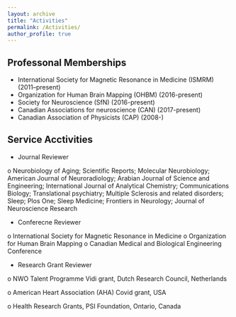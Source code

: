 ```yaml
---
layout: archive
title: "Activities"
permalink: /Activities/
author_profile: true
---
```


## Professonal Memberships 
- International Society for Magnetic Resonance in Medicine (ISMRM) (2011–present)
- Organization for Human Brain Mapping (OHBM) (2016-present)
- Society for Neuroscience (SfN) (2016-present)
- Canadian Associations for neuroscience (CAN) (2017-present)
- Canadian Association of Physicists (CAP) (2008-)


## Service Acctivities 
- Journal Reviewer

o	Neurobiology of Aging; Scientific Reports; Molecular Neurobiology; American Journal of Neuroradiology;	Arabian Journal of Science and Engineering; International Journal of Analytical Chemistry; Communications Biology; Translational psychiatry; Multiple Sclerosis and related disorders; Sleep;	Plos One; Sleep Medicine; Frontiers in Neurology; Journal of Neuroscience Research

- Conferecne Reviewer

o	International Society for Magnetic Resonance in Medicine
o	Organization for Human Brain Mapping
o	Canadian Medical and Biological Engineering Conference

- Research Grant Reviewer

o	NWO Talent Programme Vidi grant, Dutch Research Council, Netherlands

o	American Heart Association (AHA) Covid grant, USA 

o	Health Research Grants, PSI Foundation, Ontario, Canada 






